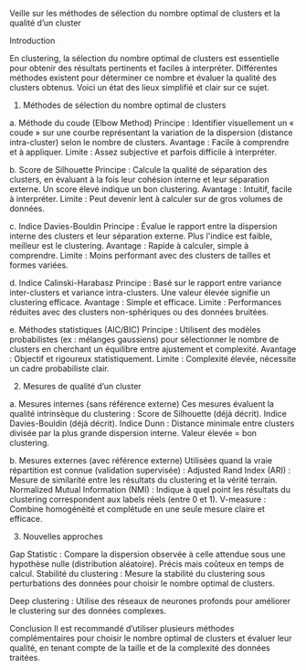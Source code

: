 Veille sur les méthodes de sélection du nombre optimal de clusters et la qualité d’un cluster

Introduction

En clustering, la sélection du nombre optimal de clusters est essentielle pour obtenir des résultats pertinents et faciles à interpréter. Différentes méthodes existent pour déterminer ce nombre et évaluer la qualité des clusters obtenus. Voici un état des lieux simplifié et clair sur ce sujet.

1. Méthodes de sélection du nombre optimal de clusters

a. Méthode du coude (Elbow Method)
Principe : Identifier visuellement un « coude » sur une courbe représentant la variation de la dispersion (distance intra-cluster) selon le nombre de clusters.
Avantage : Facile à comprendre et à appliquer.
Limite : Assez subjective et parfois difficile à interpréter.

b. Score de Silhouette
Principe : Calcule la qualité de séparation des clusters, en évaluant à la fois leur cohésion interne et leur séparation externe. Un score élevé indique un bon clustering.
Avantage : Intuitif, facile à interpréter.
Limite : Peut devenir lent à calculer sur de gros volumes de données.

c. Indice Davies-Bouldin
Principe : Évalue le rapport entre la dispersion interne des clusters et leur séparation externe. Plus l'indice est faible, meilleur est le clustering.
Avantage : Rapide à calculer, simple à comprendre.
Limite : Moins performant avec des clusters de tailles et formes variées.

d. Indice Calinski-Harabasz
Principe : Basé sur le rapport entre variance inter-clusters et variance intra-clusters. Une valeur élevée signifie un clustering efficace.
Avantage : Simple et efficace.
Limite : Performances réduites avec des clusters non-sphériques ou des données bruitées.

e. Méthodes statistiques (AIC/BIC)
Principe : Utilisent des modèles probabilistes (ex : mélanges gaussiens) pour sélectionner le nombre de clusters en cherchant un équilibre entre ajustement et complexité.
Avantage : Objectif et rigoureux statistiquement.
Limite : Complexité élevée, nécessite un cadre probabiliste clair.

2. Mesures de qualité d’un cluster
   
a. Mesures internes (sans référence externe)
Ces mesures évaluent la qualité intrinsèque du clustering :
Score de Silhouette (déjà décrit).
Indice Davies-Bouldin (déjà décrit).
Indice Dunn : Distance minimale entre clusters divisée par la plus grande dispersion interne. Valeur élevée = bon clustering.

b. Mesures externes (avec référence externe)
Utilisées quand la vraie répartition est connue (validation supervisée) :
Adjusted Rand Index (ARI) : Mesure de similarité entre les résultats du clustering et la vérité terrain.
Normalized Mutual Information (NMI) : Indique à quel point les résultats du clustering correspondent aux labels réels (entre 0 et 1).
V-measure : Combine homogénéité et complétude en une seule mesure claire et efficace.

3. Nouvelles approches

Gap Statistic : Compare la dispersion observée à celle attendue sous une hypothèse nulle (distribution aléatoire). Précis mais coûteux en temps de calcul.
Stabilité du clustering : Mesure la stabilité du clustering sous perturbations des données pour choisir le nombre optimal de clusters.

Deep clustering : Utilise des réseaux de neurones profonds pour améliorer le clustering sur des données complexes.

Conclusion
Il est recommandé d’utiliser plusieurs méthodes complémentaires pour choisir le nombre optimal de clusters et évaluer leur qualité, en tenant compte de la taille et de la complexité des données traitées.
